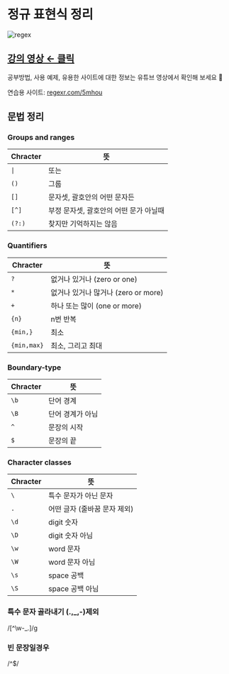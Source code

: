 # 정규 표현식 정리

![regex](./regex.png)

## [강의 영상 ← 클릭](https://youtu.be/t3M6toIflyQ)

공부방법, 사용 예제, 유용한 사이트에 대한 정보는 유튜브 영상에서 확인해 보세요 🙌

연습용 사이트: [regexr.com/5mhou](https://regexr.com/5ml92)

## 문법 정리

### Groups and ranges

| Chracter | 뜻                                     |
| -------- | -------------------------------------- |
| `\|`     | 또는                                   |
| `()`     | 그룹                                   |
| `[]`     | 문자셋, 괄호안의 어떤 문자든           |
| `[^]`    | 부정 문자셋, 괄호안의 어떤 문가 아닐때 |
| `(?:)`   | 찾지만 기억하지는 않음                 |

### Quantifiers

| Chracter    | 뜻                                  |
| ----------- | ----------------------------------- |
| `?`         | 없거나 있거나 (zero or one)         |
| `*`         | 없거나 있거나 많거나 (zero or more) |
| `+`         | 하나 또는 많이 (one or more)        |
| `{n}`       | n번 반복                            |
| `{min,}`    | 최소                                |
| `{min,max}` | 최소, 그리고 최대                   |

### Boundary-type

| Chracter | 뜻               |
| -------- | ---------------- |
| `\b`     | 단어 경계        |
| `\B`     | 단어 경계가 아님 |
| `^`      | 문장의 시작      |   ^찾을 단어 
| `$`      | 문장의 끝        |   찾을 단어$

### Character classes

| Chracter | 뜻                           |
| -------- | ---------------------------- |
| `\`      | 특수 문자가 아닌 문자        |
| `.`      | 어떤 글자 (줄바꿈 문자 제외) |
| `\d`     | digit 숫자                   |
| `\D`     | digit 숫자 아님              |
| `\w`     | word 문자                    |
| `\W`     | word 문자 아님               |
| `\s`     | space 공백                   |
| `\S`     | space 공백 아님              |

### 특수 문자 골라내기 (.,_,-)제외
/[^\w-_.]/g
### 빈 문장일경우 
/^$/
